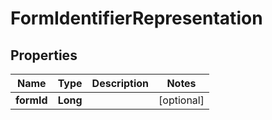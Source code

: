 
# FormIdentifierRepresentation

## Properties
Name | Type | Description | Notes
------------ | ------------- | ------------- | -------------
**formId** | **Long** |  |  [optional]




